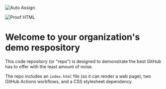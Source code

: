 ![Auto Assign](https://github.com/fbn2025/demo-repository/actions/workflows/auto-assign.yml/badge.svg)

![Proof HTML](https://github.com/fbn2025/demo-repository/actions/workflows/proof-html.yml/badge.svg)

# Welcome to your organization's demo respository

This code repository (or "repo") is designed to demonstrate the best GitHub has to offer with the least amount of noise.

The repo includes an `index.html` file (so it can render a web page), two GitHub Actions workflows, and a CSS stylesheet dependency.
